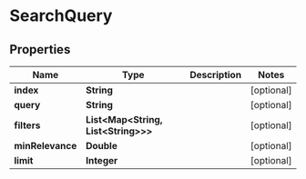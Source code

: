 

# SearchQuery


## Properties

| Name | Type | Description | Notes |
|------------ | ------------- | ------------- | -------------|
|**index** | **String** |  |  [optional] |
|**query** | **String** |  |  [optional] |
|**filters** | **List&lt;Map&lt;String, List&lt;String&gt;&gt;&gt;** |  |  [optional] |
|**minRelevance** | **Double** |  |  [optional] |
|**limit** | **Integer** |  |  [optional] |



